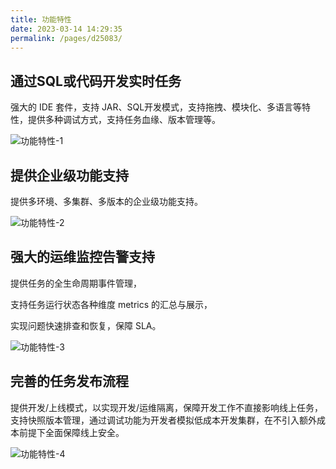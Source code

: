 ```yaml
---
title: 功能特性
date: 2023-03-14 14:29:35
permalink: /pages/d25083/
---
```

## **通过SQL或代码开发实时任务**

强大的 IDE 套件，支持 JAR、SQL开发模式，支持拖拽、模块化、多语言等特性，提供多种调试方式，支持任务血缘、版本管理等。

![功能特性-1](/chitu-sdp-website/docs/功能特性-1.png)



## **提供企业级功能支持**

提供多环境、多集群、多版本的企业级功能支持。

![功能特性-2](/chitu-sdp-website/docs/功能特性-2.png)



## 强大的运维监控告警支持

提供任务的全生命周期事件管理，

支持任务运行状态各种维度 metrics 的汇总与展示，

实现问题快速排查和恢复，保障 SLA。

![功能特性-3](/chitu-sdp-website/docs/功能特性-3.png)



## **完善的任务发布流程**

提供开发/上线模式，以实现开发/运维隔离，保障开发工作不直接影响线上任务，支持快照版本管理，通过调试功能为开发者模拟低成本开发集群，在不引入额外成本前提下全面保障线上安全。

![功能特性-4](/chitu-sdp-website/docs/功能特性-4.png)
